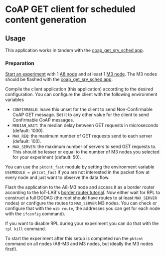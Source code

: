 # CoAP GET client for scheduled content generation

## Usage

This application works in tandem with the [coap_get_srv_sched app].

### Preparation
[Start an experiment] with 1 [A8 node] and at least 1 [M3 node]. The M3 nodes
should be flashed with the [coap_get_srv_sched app].

Compile the client application (this application) according to the desired
configuration. You can configure the client with the following environment
variables

* `CONFIRMABLE`: leave this unset for the client to send Non-Confirmable CoAP
  GET message. Set it to any other value for the client to send Confirmable CoAP
  messages.
* `MEDIAN_WAIT`: the median delay between GET requests in microseconds (default:
  1000).
* `MAX_REQ`: the maximum number of GET requests send to each server (default:
  100).
* `MAX_SERVER`: the maximum number of servers to send GET requests to. This
  should be lesser or equal to the number of M3 nodes you selected for your
  experiment (default: 50).

You can use the `pktcnt_fast` module by setting the environment variable
`USEMODULE = pktcnt_fast` if you are not interested in the packet flow at every
node and just want to observe the data flow.

Flash the application to the A8-M3 node and access it as a border router
according to the IoT-LAB's [border router tutorial]. Now either wait for RPL to
construct a full DODAG (the root should have routes to at least `MAX_SERVER`
nodes) or configure the routes to `MAX_SERVER` M3 nodes. You can check or
configure that with the `nib route`, the addresses you can get for each node
with the `ifconfig` command).

If you want to disable RPL during your experiment you can do that with the
`rpl kill` command.

To start the experiment after this setup is completed run the `pktcnt` command
on all nodes (A8-M3 and M3 nodes, but ideally the M3 nodes first!).

[coap_get_srv_sched app]: ../coap_get_srv_sched
[Start an experiment]: https://www.iot-lab.info/tutorials/iotlab-experiment-client/
[A8 node]: https://www.iot-lab.info/hardware/a8/
[M3 node]: https://www.iot-lab.info/hardware/m3/
[border router tutorial]: https://www.iot-lab.info/tutorials/riot-public-ipv66lowpan-network-with-a8-m3-nodes/
